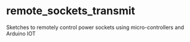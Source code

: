 # remote_sockets_transmit
Sketches to remotely control power sockets using micro-controllers and Arduino IOT
